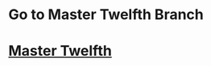 
<h1>Go to Master Twelfth Branch</h1>
<h1><a href= 'https://github.com/AvinandanBose/bitcointicker_boss_updates/tree/master_twelfth/'>Master Twelfth</a></h1>

